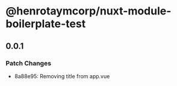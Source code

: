 # @henrotaymcorp/nuxt-module-boilerplate-test

## 0.0.1

### Patch Changes

- 8a88e95: Removing title from app.vue
